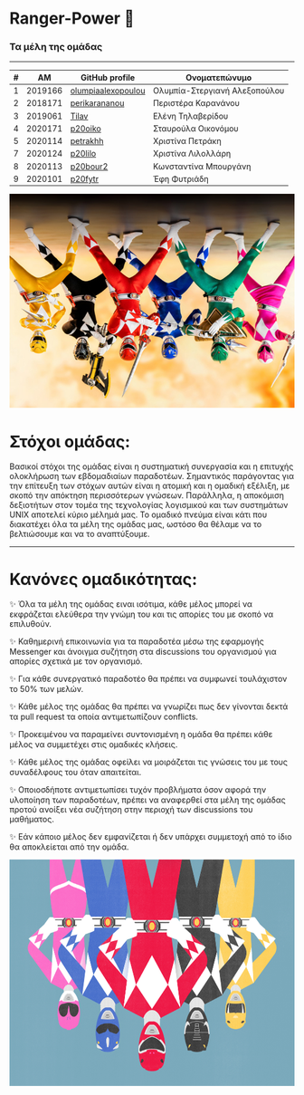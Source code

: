 # Ranger-Power 🌈


### Τα μέλη της ομάδας
---
| # | ΑΜ | GitHub profile | Ονοματεπώνυμο |
| -- | -- | -- | -- |
| 1 | 2019166| [olumpiaalexopoulou](https://github.com/olumpiaalexopoulou) | Ολυμπία-Στεργιανή Αλεξοπούλου |
| 2 | 2018171 | [perikarananou](https://github.com/perikarananou) | Περιστέρα Καρανάνου |
| 3 | 2019061 | [Tilav](https://github.com/tilav) | Ελένη Τηλαβερίδου |
| 4 | 2020171 | [p20oiko](https://github.com/p20oiko) | Σταυρούλα Οικονόμου |
| 5 | 2020114 | [petrakhh](https://github.com/petrakhh) | Χριστίνα Πετράκη |
| 7 | 2020124 | [p20lilo](https://github.com/p20lilo) | Χριστίνα Λιλολλάρη |
| 8 | 2020113 | [p20bour2](https://github.com/p20bour2) | Κωνσταντίνα Μπουργάνη |
| 9 | 2020101 | [p20fytr](https://github.com/p20fytr) | Έφη Φυτριάδη |



![](https://github.com/Ranger-Power/.github/blob/main/profile/photos/b1e1f4b7-8b40-4fa2-bb68-6ef0422c1d3d.jpg)

# Στόχοι ομάδας: 

Βασικοί στόχοι της ομάδας είναι η συστηματική συνεργασία και η επιτυχής ολοκλήρωση των εβδομαδιαίων παραδοτέων. Σημαντικός παράγοντας για την επίτευξη των στόχων αυτών είναι η ατομική και η ομαδική εξέλιξη, με σκοπό την απόκτηση περισσότερων γνώσεων. Παράλληλα, η αποκόμιση δεξιοτήτων στον τομέα της τεχνολογίας λογισμικού και των συστημάτων UNIX αποτελεί κύριο μέλημά μας. Το ομαδικό πνεύμα είναι κάτι που διακατέχει όλα τα μέλη της ομάδας μας, ωστόσο θα θέλαμε να το βελτιώσουμε και να το αναπτύξουμε.

___

# Κανόνες ομαδικότητας:

:sparkles: Όλα τα μέλη της ομάδας ειναι ισότιμα, κάθε μέλος μπορεί να εκφράζεται ελεύθερα την γνώμη του και τις απορίες του με σκοπό να επιλυθούν.

:sparkles: Καθημερινή επικοινωνία για τα παραδοτέα μέσω της εφαρμογής Messenger και άνοιγμα συζήτηση στα discussions του οργανισμού για απορίες σχετικά με τον οργανισμό.

:sparkles: Για κάθε συνεργατικό παραδοτέο θα πρέπει να συμφωνεί τουλάχιστον το 50% των μελών.

:sparkles: Κάθε μέλος της ομάδας θα πρέπει να γνωρίζει πως δεν γίνονται δεκτά τα pull request τα οποία αντιμετωπίζουν conflicts. 

:sparkles: Προκειμένου να παραμείνει συντονισμένη η ομάδα θα πρέπει κάθε μέλος να συμμετέχει στις ομαδικές κλήσεις.

:sparkles: Κάθε μέλος της ομάδας οφείλει να μοιράζεται τις γνώσεις του με τους συναδέλφους του όταν απαιτείται.

:sparkles: Οποιοσδήποτε αντιμετωπίσει τυχόν προβλήματα όσον αφορά την υλοποίηση των παραδοτέων, πρέπει να αναφερθεί στα μέλη της ομάδας προτού ανοίξει νέα συζήτηση στην περιοχή των discussions του μαθήματος.

:sparkles: Εάν κάποιο μέλος δεν εμφανίζεται ή δεν υπάρχει συμμετοχή από το ίδιο θα αποκλείεται από την ομάδα.





<img src="https://github.com/Ranger-Power/.github/blob/main/profile/photos/power-rangers_final_wide-d431032be9ea4662eaa3a33f35b6c194dd938d98.jpg" alt="" width="640" height="400">









<!--

**Here are some ideas to get you started:**

🙋‍♀️ A short introduction - what is your organization all about?
🌈 Contribution guidelines - how can the community get involved?
👩‍💻 Useful resources - where can the community find your docs? Is there anything else the community should know?
🍿 Fun facts - what does your team eat for breakfast?
🧙 Remember, you can do mighty things with the power of [Markdown](https://docs.github.com/github/writing-on-github/getting-started-with-writing-and-formatting-on-github/basic-writing-and-formatting-syntax)
-->
